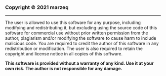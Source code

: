 ### **Copyright © 2021 marzeq**

---

The user is allowed to use this software for any purpose, including modifying and redistributing it, but excluding using the source code of this software for commercial use without prior written permission from the author, plagiarism and/or modifying the software to cause harm to include malicious code.
You are required to credit the author of this software in any redistribution or modification.
The user is also required to retain the copyright and license notice in all copies of this software.

**This software is provided without a warranty of any kind. Use it at your own risk. The author is not responsible for any damage.**
